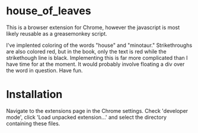 house_of_leaves
===============

This is a browser extension for Chrome, however the javascript is most likely reusable as a greasemonkey script.

I've implented coloring of the words "house" and "minotaur." Strikethroughs are also colored red, but in the book, only the text is red while the strikethough line is black. Implementing this is far more complicated than I have time for at the moment. It would probably involve floating a div over the word in question. Have fun.

Installation
============
Navigate to the extensions page in the Chrome settings. Check 'developer mode', click 'Load unpacked extension...' and select the directory containing these files.